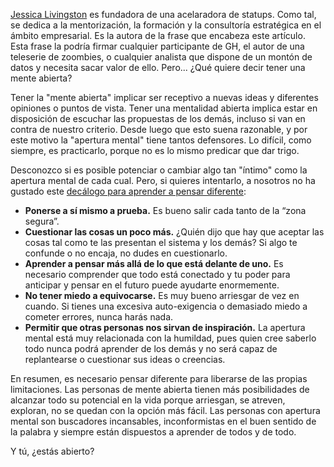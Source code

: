 ﻿---
UniqueId: CIhAhkWJQc
Title: El enorme potencial de una mente abierta
Url: blog/ser-flexible-mente-abierta.html
Date: 2016-10-14T00:00:00.0000000
Description: "Tener la \"mente abierta\" implicar ser receptivo a nuevas ideas y diferentes opiniones o puntos de vista. Tener una mentalidad abierta implica estar en disposición de escuchar las propuestas de los demás, incluso si van en contra de nuestro criterio."
Image: ser-flexible-mente-abierta.jpg

---
[Jessica Livingston][1] es fundadora de una acelaradora de statups. Como tal, se dedica a la mentorización, la formación y la consultoría estratégica en el ámbito empresarial. Es la autora de la frase que encabeza este artículo. Esta frase la podría firmar cualquier participante de GH, el autor de una teleserie de zoombies, o cualquier analista que dispone de un montón de datos y necesita sacar valor de ello. Pero... ¿Qué quiere decir tener una mente abierta?

Tener la "mente abierta" implicar ser receptivo a nuevas ideas y diferentes opiniones o puntos de vista. Tener una mentalidad abierta implica estar en disposición de escuchar las propuestas de los demás, incluso si van en contra de nuestro criterio. Desde luego que esto suena razonable, y por este motivo la "apertura mental" tiene tantos defensores. Lo difícil, como siempre, es practicarlo, porque no es lo mismo predicar que dar trigo.

Desconozco si es posible potenciar o cambiar algo tan "íntimo" como la apertura mental de cada cual. Pero, si quieres intentarlo, a nosotros no ha gustado este [decálogo para aprender a pensar diferente][2]:

- **Ponerse a sí mismo a prueba.** Es bueno salir cada tanto de la “zona segura”.
- **Cuestionar las cosas un poco más.** ¿Quién dijo que hay que aceptar las cosas tal como te las presentan el sistema y los demás? Si algo te confunde o no encaja, no dudes en cuestionarlo.
- **Aprender a pensar más allá de lo que está delante de uno.** Es necesario comprender que todo está conectado y tu poder para anticipar y pensar en el futuro puede ayudarte enormemente.
- **No tener miedo a equivocarse.** Es muy bueno arriesgar de vez en cuando. Si tienes una excesiva auto-exigencia o demasiado miedo a cometer errores, nunca harás nada.
- **Permitir que otras personas nos sirvan de inspiración.** La apertura mental está muy relacionada con la humildad, pues quien cree saberlo todo nunca podrá aprender de los demás y no será capaz de replantearse o cuestionar sus ideas o creencias.

En resumen, es necesario pensar diferente para liberarse de las propias limitaciones. Las personas de mente abierta tienen más posibilidades de alcanzar todo su potencial en la vida porque arriesgan, se atreven, exploran, no se quedan con la opción más fácil. Las personas con apertura mental son buscadores incansables, inconformistas en el buen sentido de la palabra y siempre están dispuestos a aprender de todos y de todo.

Y tú, ¿estás abierto?





[1]: https://twitter.com/jesslivingston?lang=es "Jessica Livingston"
[2]: https://lamenteesmaravillosa.com/el-enorme-potencial-de-una-mente-abierta/ "La mente es maravillosa"